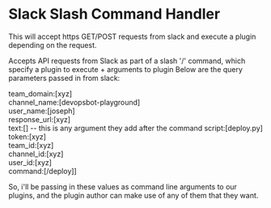 # Slack Slash Command Handler

This will accept https GET/POST requests from slack and execute a plugin depending on the request.

Accepts API requests from Slack as part of a slash '/' command, which specify a plugin to execute + arguments to plugin
Below are the query parameters passed in from slack:

team_domain:[xyz]  
channel_name:[devopsbot-playground]   
user_name:[joseph]  
response_url:[xyz]   
text:[]    -- this is any argument they add after the command
script:[deploy.py]  
token:[xyz]   
team_id:[xyz]   
channel_id:[xyz]   
user_id:[xyz]   
command:[/deploy]]  

So, i'll be passing in these values as command line arguments to our plugins, and the plugin author can make use of any of them that they want.
